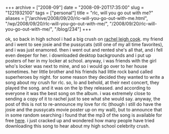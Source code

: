 +++
archive = ["2008-09"]
date = "2008-09-20T17:35:00"
slug = "1221932100"
tags = ["personal"]
title = "rlc, will you go out with me?"
aliases = ["/archive/2008/09/20/rlc-will-you-go-out-with-me.html", "/wp/2008/09/20/rlc-will-you-go-out-with-me/", "/2008/09/20/rlc-will-you-go-out-with-me/", "/blog/234"]
+++

ok, so back in high school i had a big crush on [rachel leigh cook][1]. my
friend and i went to see josie and the pussycats (still one of my all time
favorites), and i was just enamored. then i went out and rented she's all
that, and i fell even deeper for her. i downloaded desktop backgrounds and
i put up posters of her in my locker at school. anyway, i was friends with
the girl who's locker was next to mine, and so i would go over to her
house sometimes. her little brother and his friends had little rock band
called superheroes by night. for some reason they decided they wanted to
write a song about my crush for rlc. so, lo and behold, at their next
concert, they played the song. and it was on the lp they released. and
according to everyone it was the best song on the album. i was extremely
close to sending a copy of it to rachel just to see what she would say.
anyway, the post of this is not to re-announce my love for rlc (though
i still do have the josie and the pussycats movie poster up on my wall),
but to announce that in some random searching i found that the mp3 of the
song is available for free [here][2]. i just cracked up and wondered how
many people have tried downloading this song to hear about my high school
celebrity crush.

[1]: http://www.imdb.com/name/nm0000337/
[2]: http://www.ilike.com/artist/Superheroes+By+Night/songs

